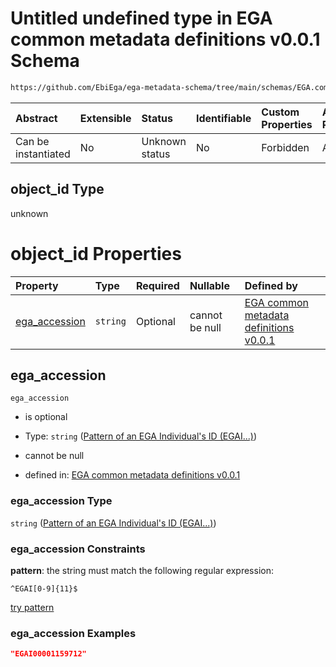 # Untitled undefined type in EGA common metadata definitions v0.0.1 Schema

```txt
https://github.com/EbiEga/ega-metadata-schema/tree/main/schemas/EGA.common-definitions.json#/definitions/object-id-and-object-type-check/anyOf/13/properties/object_id
```



| Abstract            | Extensible | Status         | Identifiable | Custom Properties | Additional Properties | Access Restrictions | Defined In                                                                                |
| :------------------ | :--------- | :------------- | :----------- | :---------------- | :-------------------- | :------------------ | :---------------------------------------------------------------------------------------- |
| Can be instantiated | No         | Unknown status | No           | Forbidden         | Allowed               | none                | [EGA.common-definitions.json*](../out/EGA.common-definitions.json "open original schema") |

## object_id Type

unknown

# object_id Properties

| Property                        | Type     | Required | Nullable       | Defined by                                                                                                                                                                                                                                                                                             |
| :------------------------------ | :------- | :------- | :------------- | :----------------------------------------------------------------------------------------------------------------------------------------------------------------------------------------------------------------------------------------------------------------------------------------------------- |
| [ega_accession](#ega_accession) | `string` | Optional | cannot be null | [EGA common metadata definitions v0.0.1](ega-2-definitions-pattern-of-an-ega-individuals-id-egai.md "https://github.com/EbiEga/ega-metadata-schema/tree/main/schemas/EGA.common-definitions.json#/definitions/object-id-and-object-type-check/anyOf/13/properties/object_id/properties/ega_accession") |

## ega_accession



`ega_accession`

*   is optional

*   Type: `string` ([Pattern of an EGA Individual's ID (EGAI...)](ega-2-definitions-pattern-of-an-ega-individuals-id-egai.md))

*   cannot be null

*   defined in: [EGA common metadata definitions v0.0.1](ega-2-definitions-pattern-of-an-ega-individuals-id-egai.md "https://github.com/EbiEga/ega-metadata-schema/tree/main/schemas/EGA.common-definitions.json#/definitions/object-id-and-object-type-check/anyOf/13/properties/object_id/properties/ega_accession")

### ega_accession Type

`string` ([Pattern of an EGA Individual's ID (EGAI...)](ega-2-definitions-pattern-of-an-ega-individuals-id-egai.md))

### ega_accession Constraints

**pattern**: the string must match the following regular expression: 

```regexp
^EGAI[0-9]{11}$
```

[try pattern](https://regexr.com/?expression=%5EEGAI%5B0-9%5D%7B11%7D%24 "try regular expression with regexr.com")

### ega_accession Examples

```json
"EGAI00001159712"
```
